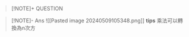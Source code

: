 
> [!NOTE]+ QUESTION

> [!NOTE]- Ans
> ![[Pasted image 20240509105348.png]]
> **tips**
> 乘法可以轉換為n次方

